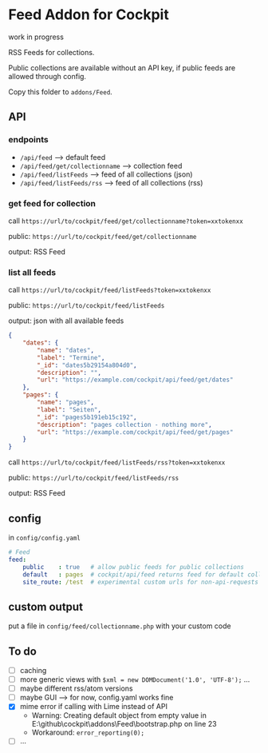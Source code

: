 # Feed Addon for Cockpit

work in progress

RSS Feeds for collections.

Public collections are available without an API key, if public feeds are allowed through config.

Copy this folder to `addons/Feed`.

## API

### endpoints

* `/api/feed` --> default feed
* `/api/feed/get/collectionname` --> collection feed
* `/api/feed/listFeeds` --> feed of all collections (json)
* `/api/feed/listFeeds/rss` --> feed of all collections (rss)

### get feed for collection

call `https://url/to/cockpit/feed/get/collectionname?token=xxtokenxx`

public: `https://url/to/cockpit/feed/get/collectionname`

output: RSS Feed

### list all feeds

call `https://url/to/cockpit/feed/listFeeds?token=xxtokenxx`

public: `https://url/to/cockpit/feed/listFeeds`

output: json with all available feeds

```json
{
    "dates": {
        "name": "dates",
        "label": "Termine",
        "_id": "dates5b29154a804d0",
        "description": "",
        "url": "https://example.com/cockpit/api/feed/get/dates"
    },
    "pages": {
        "name": "pages",
        "label": "Seiten",
        "_id": "pages5b191eb15c192",
        "description": "pages collection - nothing more",
        "url": "https://example.com/cockpit/api/feed/get/pages"
    }
}
```

call `https://url/to/cockpit/feed/listFeeds/rss?token=xxtokenxx`

public: `https://url/to/cockpit/feed/listFeeds/rss`

output: RSS Feed

## config

in `config/config.yaml`

```yaml
# Feed
feed:
    public    : true   # allow public feeds for public collections
    default   : pages  # cockpit/api/feed returns feed for default collection
    site_route: /test  # experimental custom urls for non-api-requests
```

## custom output

put a file in `config/feed/collectionname.php` with your custom code

## To do

* [ ] caching
* [ ] more generic views with `$xml = new DOMDocument('1.0', 'UTF-8');` ...
* [ ] maybe different rss/atom versions
* [ ] maybe GUI --> for now, config.yaml works fine
* [x] mime error if calling with Lime instead of API
  * Warning: Creating default object from empty value in E:\github\cockpit\addons\Feed\bootstrap.php on line 23
  * Workaround: `error_reporting(0);`
* [ ] ...